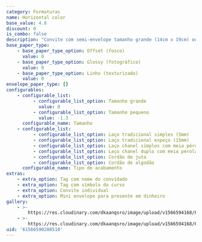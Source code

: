 ```yaml
---
category: Formaturas
name: Horizontal color
base_value: 4.8
discount: 0
is_combo: false
description: "Convite com semi-envelope tamanho grande (14cm x 19cm) ou pequeno (9cm x 14cm). Interior confeccionado em papel 180g e exterior em papel color 180g. \n\nCores disponíveis:\r Marfim\r, Amarelo\r, Laranja\r, Rosa claro\r, Rosa pink, Vermelho claro, Vermelho escuro\r, Bordô, Lilás, Roxo, Azul royal\r, Azul marinho\r, Azul turquesa\r, Verde claro\r, Verde escuro\r, Marrom, Preto\r.\n\n\n\nVersão da foto: Interior em papel offset e envelope em papel color vermelho escuro com laço chanel simples.\n\n\\*Para convites com foto recomenda-se o uso do papel glossy fotográfico no interior. \n\n\\*A aplicação de foto na arte fica mais adequada e com melhor proporção em convites horizontais"
base_paper_type:
    - base_paper_type_option: Offset (fosco)
      value: 0
    - base_paper_type_option: Glossy (fotográfico)
      value: 0
    - base_paper_type_option: Linho (texturizado)
      value: 0
envelope_paper_type: []
configurables:
    - configurable_list:
          - configurable_list_option: Tamanho grande
            value: 0
          - configurable_list_option: Tamanho pequeno
            value: -1.3
      configurable_name: Tamanho
    - configurable_list:
          - configurable_list_option: Laço tradicional simples (5mm)
          - configurable_list_option: Laço tradicional expeço (15mm)
          - configurable_list_option: Laço chanel simples com meia pérola
          - configurable_list_option: Laço chanel duplo com meia pérola
          - configurable_list_option: Cordão de juta
          - configurable_list_option: Cordão de algodão
      configurable_name: Tipo de acabamento
extras:
    - extra_option: Tag com nome do convidado
    - extra_option: Tag com símbolo do curso
    - extra_option: Convite individual
    - extra_option: Mini envelope para presente em dinheiro
gallery:
    - >-
        https://res.cloudinary.com/dkaanqsro/image/upload/v1566594168/Formaturas/Horizontal_color_h4j5l8.jpg
    - >-
        https://res.cloudinary.com/dkaanqsro/image/upload/v1566594168/Formaturas/Horizontal_color_2_wbo2dj.jpg
uid: '61566590208510'
---
```

